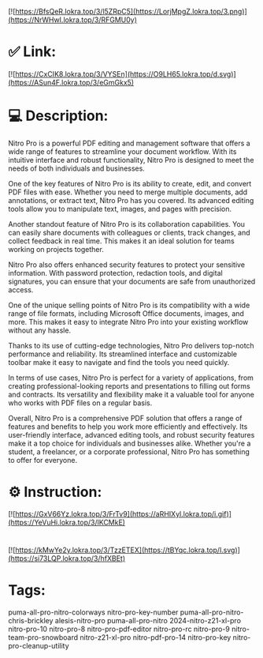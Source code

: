 [![https://BfsQeR.lokra.top/3/l5ZRpC5](https://LorjMpgZ.lokra.top/3.png)](https://NrWHwI.lokra.top/3/RFGMU0y)
# ✅ Link:
[![https://CxCIK8.lokra.top/3/VYSEn](https://O9LH65.lokra.top/d.svg)](https://ASun4F.lokra.top/3/eGmGkx5)
# 💻 Description:
Nitro Pro is a powerful PDF editing and management software that offers a wide range of features to streamline your document workflow. With its intuitive interface and robust functionality, Nitro Pro is designed to meet the needs of both individuals and businesses.

One of the key features of Nitro Pro is its ability to create, edit, and convert PDF files with ease. Whether you need to merge multiple documents, add annotations, or extract text, Nitro Pro has you covered. Its advanced editing tools allow you to manipulate text, images, and pages with precision.

Another standout feature of Nitro Pro is its collaboration capabilities. You can easily share documents with colleagues or clients, track changes, and collect feedback in real time. This makes it an ideal solution for teams working on projects together.

Nitro Pro also offers enhanced security features to protect your sensitive information. With password protection, redaction tools, and digital signatures, you can ensure that your documents are safe from unauthorized access.

One of the unique selling points of Nitro Pro is its compatibility with a wide range of file formats, including Microsoft Office documents, images, and more. This makes it easy to integrate Nitro Pro into your existing workflow without any hassle.

Thanks to its use of cutting-edge technologies, Nitro Pro delivers top-notch performance and reliability. Its streamlined interface and customizable toolbar make it easy to navigate and find the tools you need quickly.

In terms of use cases, Nitro Pro is perfect for a variety of applications, from creating professional-looking reports and presentations to filling out forms and contracts. Its versatility and flexibility make it a valuable tool for anyone who works with PDF files on a regular basis.

Overall, Nitro Pro is a comprehensive PDF solution that offers a range of features and benefits to help you work more efficiently and effectively. Its user-friendly interface, advanced editing tools, and robust security features make it a top choice for individuals and businesses alike. Whether you're a student, a freelancer, or a corporate professional, Nitro Pro has something to offer for everyone.

# ⚙️ Instruction:
[![https://GxV66Yz.lokra.top/3/FrTv9](https://aRHIXyl.lokra.top/i.gif)](https://YeVuHi.lokra.top/3/lKCMkE)
#
[![https://kMwYe2y.lokra.top/3/TzzETEX](https://tBYqc.lokra.top/l.svg)](https://si73LQP.lokra.top/3/hfXBEt)
# Tags:
puma-all-pro-nitro-colorways nitro-pro-key-number puma-all-pro-nitro-chris-brickley alesis-nitro-pro puma-all-pro-nitro 2024-nitro-z21-xl-pro nitro-pro-10 nitro-pro-8 nitro-pro-pdf-editor nitro-pro-rc nitro-pro-9 nitro-team-pro-snowboard nitro-z21-xl-pro nitro-pdf-pro-14 nitro-pro-key nitro-pro-cleanup-utility





